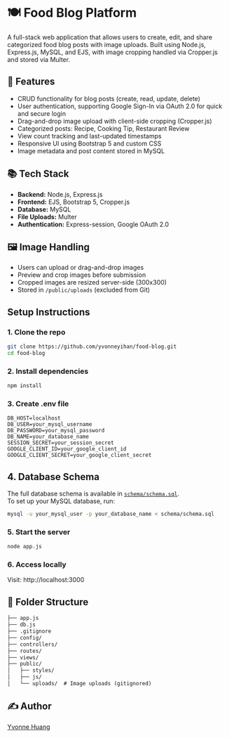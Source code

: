 # 🍽️ Food Blog Platform

A full-stack web application that allows users to create, edit, and share categorized food blog posts with image uploads. Built using Node.js, Express.js, MySQL, and EJS, with image cropping handled via Cropper.js and stored via Multer.

## 🚀 Features


-  CRUD functionality for blog posts (create, read, update, delete)
-  User authentication, supporting Google Sign-In via OAuth 2.0 for quick and secure login
-  Drag-and-drop image upload with client-side cropping (Cropper.js)
-  Categorized posts: Recipe, Cooking Tip, Restaurant Review
-  View count tracking and last-updated timestamps
-  Responsive UI using Bootstrap 5 and custom CSS
-  Image metadata and post content stored in MySQL

## 📚 Tech Stack

- **Backend:** Node.js, Express.js
- **Frontend:** EJS, Bootstrap 5, Cropper.js
- **Database:** MySQL
- **File Uploads:** Multer
- **Authentication:** Express-session, Google OAuth 2.0

## 🖼️ Image Handling

- Users can upload or drag-and-drop images
- Preview and crop images before submission
- Cropped images are resized server-side (300x300)
- Stored in `/public/uploads` (excluded from Git)

## Setup Instructions

### 1. Clone the repo
```bash
git clone https://github.com/yvonneyihan/food-blog.git
cd food-blog
```


### 2. Install dependencies
```bash
npm install
```

### 3. Create .env file
```env
DB_HOST=localhost
DB_USER=your_mysql_username
DB_PASSWORD=your_mysql_password
DB_NAME=your_database_name
SESSION_SECRET=your_session_secret
GOOGLE_CLIENT_ID=your_google_client_id
GOOGLE_CLIENT_SECRET=your_google_client_secret
```

## 4. Database Schema

The full database schema is available in [`schema/schema.sql`](./schema/schema.sql).  
To set up your MySQL database, run:

```bash
mysql -u your_mysql_user -p your_database_name < schema/schema.sql
```

### 5. Start the server
```bash
node app.js
```

### 6. Access locally
Visit: http://localhost:3000

## 📁 Folder Structure
````markdown
├── app.js  
├── db.js  
├── .gitignore  
├── config/  
├── controllers/  
├── routes/  
├── views/  
├── public/  
│   ├── styles/  
│   ├── js/  
│   └── uploads/  # Image uploads (gitignored)
````

## ✍️ Author

[Yvonne Huang](https://github.com/yvonneyihan)
